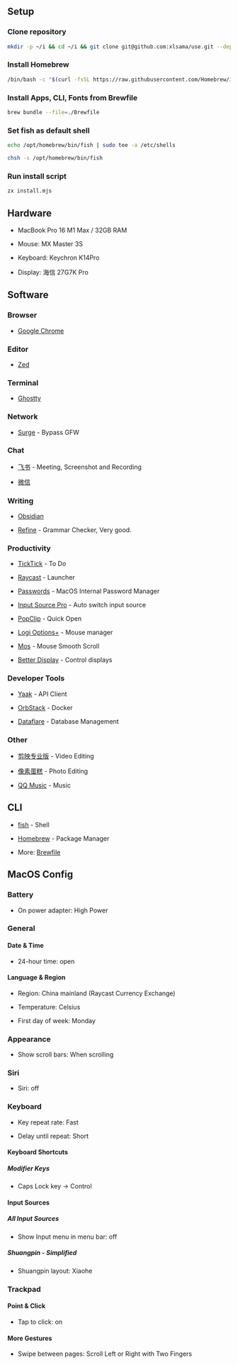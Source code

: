 ## Setup

### Clone repository

```bash
mkdir -p ~/i && cd ~/i && git clone git@github.com:xlsama/use.git --depth=1 && cd use
```

### Install Homebrew

```bash
/bin/bash -c "$(curl -fsSL https://raw.githubusercontent.com/Homebrew/install/HEAD/install.sh)"
```

### Install Apps, CLI, Fonts from Brewfile

```bash
brew bundle --file=./Brewfile
```

### Set fish as default shell

```bash
echo /opt/homebrew/bin/fish | sudo tee -a /etc/shells
```

```bash
chsh -s /opt/homebrew/bin/fish
```

### Run install script

```bash
zx install.mjs
```

## Hardware

- MacBook Pro 16 M1 Max / 32GB RAM

- Mouse: MX Master 3S

- Keyboard: Keychron K14Pro

- Display: 海信 27G7K Pro

## Software

### Browser

- [Google Chrome](https://www.google.com/chrome/)

### Editor

- [Zed](https://zed.dev/)

### Terminal

- [Ghostty](https://ghostty.org/)

### Network

- [Surge](https://nssurge.com/) - Bypass GFW

### Chat

- [飞书](https://www.feishu.cn/) - Meeting, Screenshot and Recording

- [微信](https://weixin.qq.com/)

### Writing

- [Obsidian](https://obsidian.md/)

- [Refine](https://refine.sh/) - Grammar Checker, Very good.

### Productivity

- [TickTick](https://ticktick.com/) - To Do

- [Raycast](https://raycast.com) - Launcher

- [Passwords](https://apps.apple.com/us/app/passwords/id6473799789) - MacOS Internal Password Manager

- [Input Source Pro](https://inputsource.pro/) - Auto switch input source

- [PopClip](https://pilotmoon.com/popclip/) - Quick Open

- [Logi Options+](https://www.logitech.com/en-us/software/logi-options-plus.html) - Mouse manager

- [Mos](https://mos.caldis.me/) - Mouse Smooth Scroll

- [Better Display](https://github.com/waydabber/BetterDisplay) - Control displays

### Developer Tools

- [Yaak](https://yaak.app/) - API Client

- [OrbStack](https://orbstack.dev/) - Docker

- [Dataflare](https://dataflare.app/) - Database Management

### Other

- [剪映专业版](https://www.capcut.cn/) - Video Editing

- [像素蛋糕](https://www.pixcakeai.com/) - Photo Editing

- [QQ Music](https://y.qq.com/) - Music

## CLI

- [fish](https://fishshell.com/) - Shell

- [Homebrew](https://brew.sh/) - Package Manager

- More: [Brewfile](./Brewfile)

## MacOS Config

### Battery

- On power adapter: High Power

### General

#### Date & Time

- 24-hour time: open

#### Language & Region

- Region: China mainland (Raycast Currency Exchange)

- Temperature: Celsius

- First day of week: Monday

### Appearance

- Show scroll bars: When scrolling

### Siri

- Siri: off

### Keyboard

- Key repeat rate: Fast

- Delay until repeat: Short

#### Keyboard Shortcuts

##### Modifier Keys

- Caps Lock key -> Control

#### Input Sources

##### All Input Sources

- Show Input menu in menu bar: off

##### Shuangpin - Simplified

- Shuangpin layout: Xiaohe

### Trackpad

#### Point & Click

- Tap to click: on

#### More Gestures

- Swipe between pages: Scroll Left or Right with Two Fingers
